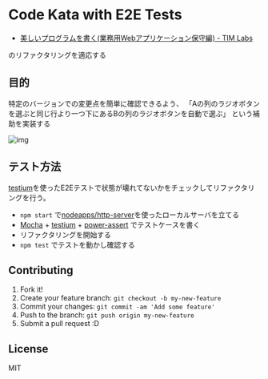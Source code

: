 # Code Kata with E2E Tests

- [美しいプログラムを書く(業務用Webアプリケーション保守編) - TIM Labs](http://labs.timedia.co.jp/2012/07/beautiful-code-vs-mr-oldtype.html "美しいプログラムを書く(業務用Webアプリケーション保守編) - TIM Labs")

のリファクタリングを適応する

## 目的

特定のバージョンでの変更点を簡単に確認できるよう、 
「Aの列のラジオボタンを選ぶと同じ行より一つ下にあるBの列のラジオボタンを自動で選ぶ」 という補助を実装する

![img](http://gyazo.com/b7e1593ef11326f5d6bf788d25e1bd6d.gif)

## テスト方法

[testium](https://github.com/groupon-testium/testium "testium")を使ったE2Eテストで状態が壊れてないかをチェックしてリファクタリングを行う。

- `npm start` で[nodeapps/http-server](https://github.com/nodeapps/http-server "nodeapps/http-server")を使ったローカルサーバを立てる
- [Mocha](http://mochajs.org/ "Mocha") + [testium](https://github.com/groupon-testium/testium "testium") + [power-assert](https://github.com/twada/power-assert "power-assert") でテストケースを書く
- リファクタリングを開始する
- `npm test` でテストを動かし確認する

## Contributing

1. Fork it!
2. Create your feature branch: `git checkout -b my-new-feature`
3. Commit your changes: `git commit -am 'Add some feature'`
4. Push to the branch: `git push origin my-new-feature`
5. Submit a pull request :D

## License

MIT